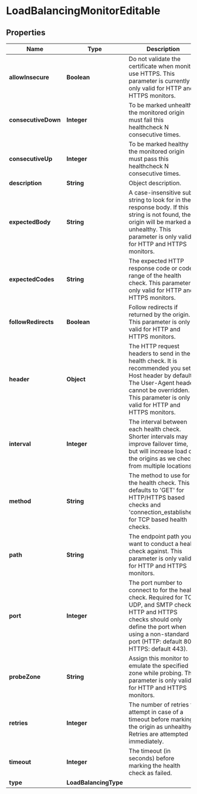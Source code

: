 

# LoadBalancingMonitorEditable


## Properties

| Name | Type | Description | Notes |
|------------ | ------------- | ------------- | -------------|
|**allowInsecure** | **Boolean** | Do not validate the certificate when monitor use HTTPS. This parameter is currently only valid for HTTP and HTTPS monitors. |  [optional] |
|**consecutiveDown** | **Integer** | To be marked unhealthy the monitored origin must fail this healthcheck N consecutive times. |  [optional] |
|**consecutiveUp** | **Integer** | To be marked healthy the monitored origin must pass this healthcheck N consecutive times. |  [optional] |
|**description** | **String** | Object description. |  [optional] |
|**expectedBody** | **String** | A case-insensitive sub-string to look for in the response body. If this string is not found, the origin will be marked as unhealthy. This parameter is only valid for HTTP and HTTPS monitors. |  [optional] |
|**expectedCodes** | **String** | The expected HTTP response code or code range of the health check. This parameter is only valid for HTTP and HTTPS monitors. |  [optional] |
|**followRedirects** | **Boolean** | Follow redirects if returned by the origin. This parameter is only valid for HTTP and HTTPS monitors. |  [optional] |
|**header** | **Object** | The HTTP request headers to send in the health check. It is recommended you set a Host header by default. The User-Agent header cannot be overridden. This parameter is only valid for HTTP and HTTPS monitors. |  [optional] |
|**interval** | **Integer** | The interval between each health check. Shorter intervals may improve failover time, but will increase load on the origins as we check from multiple locations. |  [optional] |
|**method** | **String** | The method to use for the health check. This defaults to &#39;GET&#39; for HTTP/HTTPS based checks and &#39;connection_established&#39; for TCP based health checks. |  [optional] |
|**path** | **String** | The endpoint path you want to conduct a health check against. This parameter is only valid for HTTP and HTTPS monitors. |  [optional] |
|**port** | **Integer** | The port number to connect to for the health check. Required for TCP, UDP, and SMTP checks. HTTP and HTTPS checks should only define the port when using a non-standard port (HTTP: default 80, HTTPS: default 443). |  [optional] |
|**probeZone** | **String** | Assign this monitor to emulate the specified zone while probing. This parameter is only valid for HTTP and HTTPS monitors. |  [optional] |
|**retries** | **Integer** | The number of retries to attempt in case of a timeout before marking the origin as unhealthy. Retries are attempted immediately. |  [optional] |
|**timeout** | **Integer** | The timeout (in seconds) before marking the health check as failed. |  [optional] |
|**type** | **LoadBalancingType** |  |  [optional] |



